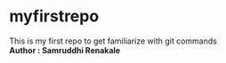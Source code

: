 # myfirstrepo
This is my first repo to get familiarize with git commands
<br>
<b>Author : Samruddhi Renakale</b>
